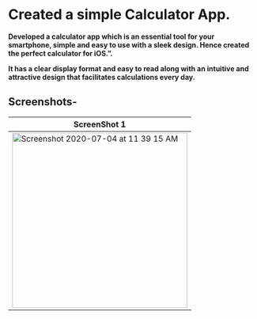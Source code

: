 # Created a simple Calculator App.

**Developed a calculator app which is an essential tool for your smartphone, simple and easy to use with a sleek design. Hence created the perfect calculator for iOS.”.**

**It has a clear display format and easy to read along with an intuitive and attractive design that facilitates calculations every day.**


## Screenshots-

| **ScreenShot 1**|
| ------------- |
| <img width="354" alt="Screenshot 2020-07-04 at 11 39 15 AM" src="https://user-images.githubusercontent.com/55451558/86506235-2d1c1200-bdeb-11ea-876b-f38b238f164e.png">|
